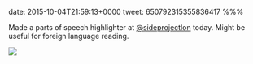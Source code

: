 date: 2015-10-04T21:59:13+0000
tweet: 650792315355836417
%%%

Made a parts of speech highlighter at [@sideprojectlon](https://twitter.com/sideprojectlon) today. Might be useful for foreign language reading.

![](CQgUKWRWcAApAOH.png)
